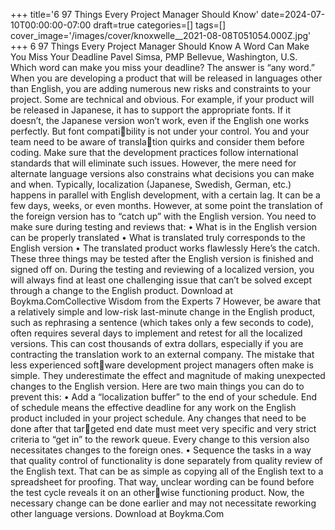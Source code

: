 +++
title='6 97 Things Every Project Manager Should Know'
date=2024-07-10T00:00:00-07:00
draft=true
categories=[]
tags=[]
cover_image='/images/cover/knoxwelle__2021-08-08T051054.000Z.jpg'
+++
6 97 Things Every Project Manager Should Know
A Word Can 
Make You Miss 
Your Deadline
Pavel Simsa, PMP
Bellevue, Washington, U.S.
Which word can make you miss your deadline? The answer is “any 
word.” When you are developing a product that will be released in languages 
other than English, you are adding numerous new risks and constraints to 
your project.
Some are technical and obvious. For example, if your product will be released 
in Japanese, it has to support the appropriate fonts. If it doesn’t, the Japanese 
version won’t work, even if the English one works perfectly. But font compatibility is not under your control. You and your team need to be aware of translation quirks and consider them before coding. Make sure that the development 
practices follow international standards that will eliminate such issues.
However, the mere need for alternate language versions also constrains what 
decisions you can make and when. Typically, localization (Japanese, Swedish, 
German, etc.) happens in parallel with English development, with a certain 
lag. It can be a few days, weeks, or even months. However, at some point the 
translation of the foreign version has to “catch up” with the English version.
You need to make sure during testing and reviews that:
•	 What is in the English version can be properly translated
•	 What is translated truly corresponds to the English version
•	 The translated product works flawlessly
Here’s the catch. These three things may be tested after the English version 
is finished and signed off on. During the testing and reviewing of a localized 
version, you will always find at least one challenging issue that can’t be solved 
except through a change to the English product.
Download at Boykma.ComCollective Wisdom from the Experts 7
However, be aware that a relatively simple and low-risk last-minute change 
in the English product, such as rephrasing a sentence (which takes only a few 
seconds to code), often requires several days to implement and retest for all 
the localized versions.
This can cost thousands of extra dollars, especially if you are contracting the 
translation work to an external company. The mistake that less experienced software development project managers often make is simple. They underestimate 
the effect and magnitude of making unexpected changes to the English version.
Here are two main things you can do to prevent this:
•	 Add a “localization buffer” to the end of your schedule. End of schedule
means the effective deadline for any work on the English product included 
in your project schedule. Any changes that need to be done after that targeted end date must meet very specific and very strict criteria to “get in” to 
the rework queue. Every change to this version also necessitates changes 
to the foreign ones.
•	 Sequence the tasks in a way that quality control of functionality is done 
separately from quality review of the English text. That can be as simple 
as copying all of the English text to a spreadsheet for proofing. That way, 
unclear wording can be found before the test cycle reveals it on an otherwise functioning product. Now, the necessary change can be done earlier 
and may not necessitate reworking other language versions.
Download at Boykma.Com